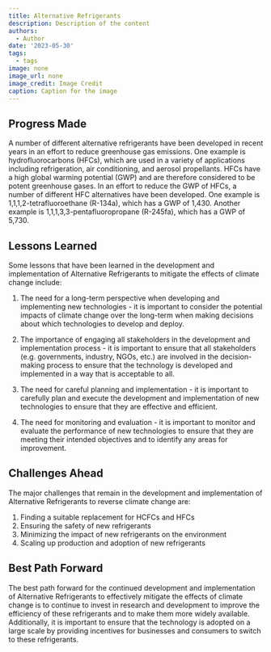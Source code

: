 ```yaml
---
title: Alternative Refrigerants
description: Description of the content
authors:
  - Author
date: '2023-05-30'
tags:
  - tags
image: none
image_url: none
image_credit: Image Credit
caption: Caption for the image
---
```


## Progress Made

A number of different alternative refrigerants have been developed in recent years in an effort to reduce greenhouse gas emissions. One example is hydrofluorocarbons (HFCs), which are used in a variety of applications including refrigeration, air conditioning, and aerosol propellants. HFCs have a high global warming potential (GWP) and are therefore considered to be potent greenhouse gases. In an effort to reduce the GWP of HFCs, a number of different HFC alternatives have been developed. One example is 1,1,1,2-tetrafluoroethane (R-134a), which has a GWP of 1,430. Another example is 1,1,1,3,3-pentafluoropropane (R-245fa), which has a GWP of 5,730.

## Lessons Learned

Some lessons that have been learned in the development and implementation of Alternative Refrigerants to mitigate the effects of climate change include:

1. The need for a long-term perspective when developing and implementing new technologies - it is important to consider the potential impacts of climate change over the long-term when making decisions about which technologies to develop and deploy.

2. The importance of engaging all stakeholders in the development and implementation process - it is important to ensure that all stakeholders (e.g. governments, industry, NGOs, etc.) are involved in the decision-making process to ensure that the technology is developed and implemented in a way that is acceptable to all.

3. The need for careful planning and implementation - it is important to carefully plan and execute the development and implementation of new technologies to ensure that they are effective and efficient.

4. The need for monitoring and evaluation - it is important to monitor and evaluate the performance of new technologies to ensure that they are meeting their intended objectives and to identify any areas for improvement.

## Challenges Ahead

The major challenges that remain in the development and implementation of Alternative Refrigerants to reverse climate change are:

1. Finding a suitable replacement for HCFCs and HFCs
2. Ensuring the safety of new refrigerants
3. Minimizing the impact of new refrigerants on the environment
4. Scaling up production and adoption of new refrigerants

## Best Path Forward

The best path forward for the continued development and implementation of Alternative Refrigerants to effectively mitigate the effects of climate change is to continue to invest in research and development to improve the efficiency of these refrigerants and to make them more widely available. Additionally, it is important to ensure that the technology is adopted on a large scale by providing incentives for businesses and consumers to switch to these refrigerants.
